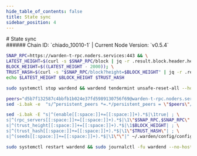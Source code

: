 ```yaml
---
hide_table_of_contents: false
title: State sync
sidebar_position: 4
---
```


<div class="h1-with-icon icon-warden">
# State sync
</div>
###### Chain ID: `chiado_10010-1` | Current Node Version: `v0.5.4`

```bash
SNAP_RPC=https://warden-t-rpc.noders.services:443 && \
LATEST_HEIGHT=$(curl -s $SNAP_RPC/block | jq -r .result.block.header.height); \
BLOCK_HEIGHT=$((LATEST_HEIGHT - 2000)); \
TRUST_HASH=$(curl -s "$SNAP_RPC/block?height=$BLOCK_HEIGHT" | jq -r .result.block_id.hash) && \
echo $LATEST_HEIGHT $BLOCK_HEIGHT $TRUST_HASH
```
```bash
sudo systemctl stop wardend && wardend tendermint unsafe-reset-all --home ~/.warden --keep-addr-book
```
```bash
peers="d5b7f132587c4bbfb1b024e37fd5989130756f69@warden-t-rpc.noders.services:27356"
sed -i.bak -e  "s/^persistent_peers *=.*/persistent_peers = \"$peers\"/" ~/.warden/config/config.toml
```
```bash
sed -i.bak -E "s|^(enable[[:space:]]+=[[:space:]]+).*$|\1true| ; \
s|^(rpc_servers[[:space:]]+=[[:space:]]+).*$|\1\"$SNAP_RPC,$SNAP_RPC\"| ; \
s|^(trust_height[[:space:]]+=[[:space:]]+).*$|\1$BLOCK_HEIGHT| ; \
s|^(trust_hash[[:space:]]+=[[:space:]]+).*$|\1\"$TRUST_HASH\"| ; \
s|^(seeds[[:space:]]+=[[:space:]]+).*$|\1\"\"|" ~/.warden/config/config.toml
```
```bash
sudo systemctl restart wardend && sudo journalctl -fu wardend --no-hostname -o cat
```